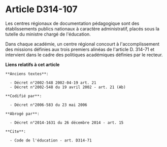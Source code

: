# Article D314-107

Les centres régionaux de documentation pédagogique sont des établissements publics nationaux à caractère administratif,
placés sous la tutelle du ministre chargé de l'éducation. 

Dans chaque académie, un centre régional concourt à l'accomplissement des missions définies aux trois premiers alinéas de
l'article D. 314-71 et intervient dans le cadre des politiques académiques définies par le recteur.

**Liens relatifs à cet article**

	**Anciens textes**:

	  - Décret n°2002-548 2002-04-19 art. 21
	  - Décret n°2002-548 du 19 avril 2002 - art. 21 (Ab)

	**Codifié par**:

	  - Décret n°2006-583 du 23 mai 2006

	**Abrogé par**:

	  - Décret n°2014-1631 du 26 décembre 2014 - art. 15

	**Cite**:

	  - Code de l'éducation - art. D314-71
